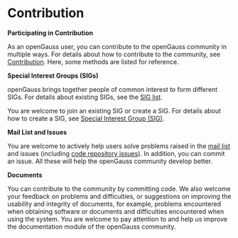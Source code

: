 # Contribution<a name="EN-US_TOPIC_0289899196"></a>

**Participating in Contribution**

As an openGauss user, you can contribute to the openGauss community in multiple ways. For details about how to contribute to the community, see [Contribution](https://opengauss.org/en/contribution.html). Here, some methods are listed for reference.

**Special Interest Groups \(SIGs\)**

openGauss brings together people of common interest to form different SIGs. For details about existing SIGs, see the [SIG list](https://opengauss.org/en/contribution.html).

You are welcome to join an existing SIG or create a SIG. For details about how to create a SIG, see [Special Interest Group \(SIG\)](https://gitee.com/opengauss/tc/blob/master/sigs/README.en.md).

**Mail List and Issues**

You are welcome to actively help users solve problems raised in the [mail list](https://opengauss.org/en/community/mails.html) and issues \(including [code repository issues](https://gitee.com/organizations/opengauss/issues)\). In addition, you can commit an issue. All these will help the openGauss community develop better.

**Documents**

You can contribute to the community by committing code. We also welcome your feedback on problems and difficulties, or suggestions on improving the usability and integrity of documents, for example, problems encountered when obtaining software or documents and difficulties encountered when using the system. You are welcome to pay attention to and help us improve the documentation module of the openGauss community.

